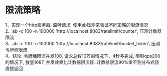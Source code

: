 # 限流策略
1、实现一个http服务器, 监听请求, 使用ab压测来验证不同策略的限流情况 <br />
2、ab -c 100 -n 100000 'http://localhost:8083/ratelimit/counter', 压测计数器限流 <br />
3、ab -c 100 -n 100000 'http://localhost:8083/ratelimit/bucket_token', 压测令牌桶限流 <br />
4、结论: 令牌桶限流并发100, 请求总数10万的情况下，4秒多完成, 限制qps200的情况下, 放量1087, 并发效果比计数器限流好. 计数器限流90%拿不到分布式锁直接返回